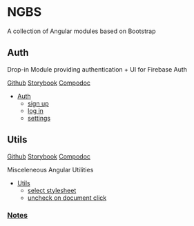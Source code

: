 # NGBS

A collection of Angular modules based on Bootstrap

## Auth
Drop-in Module providing authentication + UI for Firebase Auth

[Github](https://github.com/matt139/nx-ngbs/tree/master/libs/auth)
[Storybook](https://ngbs-auth.web.app/)
[Compodoc](https://ngbs-auth-docs.web.app/)


- [Auth](https://ngbs-app.web.app/auth)
  - [sign up](https://ngbs-app.web.app/auth/sign-up)
  - [log in](https://ngbs-app.web.app/auth/log-in)
  - [settings](https://ngbs-app.web.app/auth/settings)

## Utils

[Github](https://github.com/matt139/nx-ngbs/tree/master/libs/utils)
[Storybook](https://ngbs-utils.web.app/)
[Compodoc](https://ngbs-app.web.app/auth/settings)

Misceleneous Angular Utilities

- [Utils](https://ngbs-app.web.app/utils)
  - [select stylesheet](https://ngbs-app.web.app/utils/select-stylesheet)
  - [uncheck on document click](https://ngbs-app.web.app/utils/uncheck-on-document-click)



### [Notes](https://github.com/matt139/nx-ngbs/tree/master/notes)
